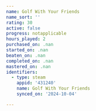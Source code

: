 ```yaml
---
name: Golf With Your Friends
name_sort: ''
rating: 30
active: false
progress: notapplicable
hours_played: 2
purchased_on: .nan
started_on: .nan
beaten_on: .nan
completed_on: .nan
mastered_on: .nan
identifiers:
  - type: steam
    appid: '431240'
    name: Golf With Your Friends
    synced_on: '2024-10-04'

---
```

